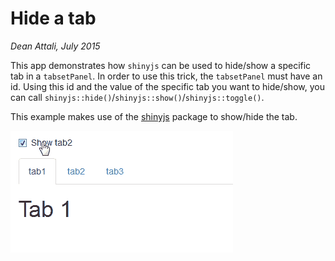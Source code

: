 # Hide a tab

*Dean Attali, July 2015*

This app demonstrates how `shinyjs` can be used to hide/show a specific tab in a `tabsetPanel`.  In order to use this trick, the `tabsetPanel` must have an id. Using this id and the value of the specific tab you want to hide/show, you can call `shinyjs::hide()`/`shinyjs::show()`/`shinyjs::toggle()`.

This example makes use of the [shinyjs](https://github.com/daattali/shinyjs) package to show/hide the tab.

[![Demo](./hide-tab.gif)](./hide-tab.gif)